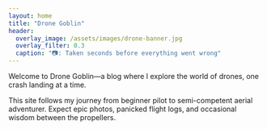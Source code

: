 ```yaml
---
layout: home
title: "Drone Goblin"
header:
  overlay_image: /assets/images/drone-banner.jpg
  overlay_filter: 0.3
  caption: "📷: Taken seconds before everything went wrong"
---
```


Welcome to Drone Goblin—a blog where I explore the world of drones, one crash landing at a time.

This site follows my journey from beginner pilot to semi-competent aerial adventurer. Expect epic photos, panicked flight logs, and occasional wisdom between the propellers.
